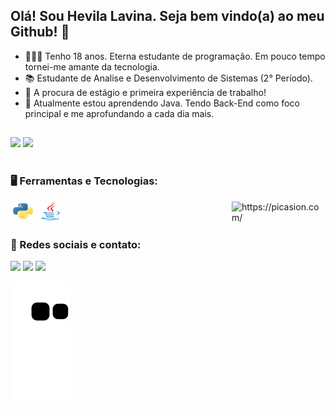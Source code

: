 ## Olá! Sou Hevila Lavina. Seja bem vindo(a) ao meu Github! 👋

- 👩🏻‍💻 Tenho 18 anos. Eterna estudante de programação. Em pouco tempo tornei-me amante da tecnologia.
- 📚 Estudante de Analise e Desenvolvimento de Sistemas (2° Período).
- 🔭 A procura de estágio e primeira experiência de trabalho!
- 🌱 Atualmente estou aprendendo Java. Tendo Back-End como foco principal e me aprofundando a cada dia mais.

##

<div>
<img height="180em" src="https://github-readme-stats.vercel.app/api?username=Hevila-lavina&show_icons=true&theme=radical"/>
<img height="180em" src="https://github-readme-stats.vercel.app/api/top-langs/?username=Hevila-lavina&layout=compact&theme=radical"/>
</div>
<div style="display: inline_block"><br>

 ### 🖥️ Ferramentas e Tecnologias:
  
<img align="center" alt="Hev-Python" height="30" width="40" src="https://raw.githubusercontent.com/devicons/devicon/master/icons/python/python-original.svg">
<img align="center" alt="Hev-Java" height="30" width="40" src="https://raw.githubusercontent.com/devicons/devicon/master/icons/java/java-original.svg">
<a href="https://picasion.com/"><img src="https://i.picasion.com/pic92/f4d03028c728a9329b977c55338caba9.gif" img align="right" width="150" height="150" border="0" alt="https://picasion.com/" /></a><br /> 
</div>  
  
  ## 
  ### 📌 Redes sociais e contato:
 <div> 
  <a href="https://www.instagram.com/hevilavina/" target="_blank"><img src="https://img.shields.io/badge/-Instagram-%23E4405F?style=for-the-badge&logo=instagram&logoColor=white" target="_blank"></a>
  <a href = "mailto:lavinahevila@gmail.com"><img src="https://img.shields.io/badge/-Gmail-%23333?style=for-the-badge&logo=gmail&logoColor=white" target="_blank"></a>
  <a href="https://www.linkedin.com/in/hevila-lavina-096906231/" target="_blank"><img src="https://img.shields.io/badge/-LinkedIn-%230077B5?style=for-the-badge&logo=linkedin&logoColor=white" target="_blank"></a>  
  
   ![Snake animation](https://github.com/Hevila-lavina/Hevila-lavina/blob/output/github-contribution-grid-snake.svg)
   
</div> 
